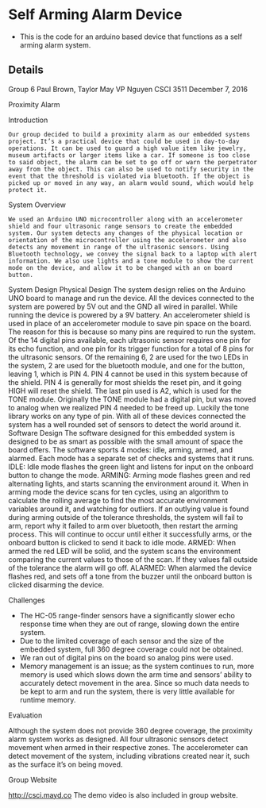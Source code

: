# Self Arming Alarm Device
- This is the code for an arduino based device that functions as a self arming alarm system.
## Details
Group 6
Paul Brown, Taylor May
VP Nguyen
CSCI 3511
December 7, 2016

Proximity Alarm

Introduction

	Our group decided to build a proximity alarm as our embedded systems project. It’s a practical device that could be used in day-to-day operations. It can be used to guard a high value item like jewelry, museum artifacts or larger items like a car. If someone is too close to said object, the alarm can be set to go off or warn the perpetrator away from the object. This can also be used to notify security in the event that the threshold is violated via bluetooth. If the object is picked up or moved in any way, an alarm would sound, which would help protect it.

System Overview

	We used an Arduino UNO microcontroller along with an accelerometer shield and four ultrasonic range sensors to create the embedded system. Our system detects any changes of the physical location or orientation of the microcontroller using the accelerometer and also detects any movement in range of the ultrasonic sensors. Using Bluetooth technology, we convey the signal back to a laptop with alert information. We also use lights and a tone module to show the current mode on the device, and allow it to be changed with an on board button.

System Design
Physical Design
	The system design relies on the Arduino UNO board to manage and run the device. All the devices connected to the system are powered by 5V out and the GND all wired in parallel. While running the device is powered by a 9V battery. An accelerometer shield is used in place of an accelerometer module to save pin space on the board.  The reason for this is because so many pins are required to run the system.  Of the 14 digital pins available, each ultrasonic sensor requires one pin for its echo function, and one pin for its trigger function for a total of 8 pins for the ultrasonic sensors. Of the remaining 6, 2 are used for the two LEDs in the system, 2 are used for the bluetooth module, and one for the button, leaving 1, which is PIN 4. PIN 4 cannot be used in this system because of the shield. PIN 4 is generally for most shields the reset pin, and it going HIGH will reset the shield.  The last pin used is A2, which is used for the TONE module. Originally the TONE module had a digital pin, but was moved to analog when we realized PIN 4 needed to be freed up. Luckily the tone library works on any type of pin.  With all of these devices connected the system has a well rounded set of sensors to detect the world around it.
	Software Design
	The software designed for this embedded system is designed to be as smart as possible with the small amount of space the board offers.  The software sports 4 modes: idle, arming, armed, and alarmed. Each mode has a separate set of checks and systems that it runs.
	IDLE: Idle mode flashes the green light and listens for input on the onboard button to change the mode.
	ARMING: Arming mode flashes green and red alternating lights, and starts scanning the environment around it. When in arming mode the device scans for ten cycles, using an algorithm to calculate the rolling average to find the most accurate environment variables around it, and watching for outliers. If an outlying value is found during arming outside of the tolerance thresholds, the system will fail to arm, report why it failed to arm over bluetooth, then restart the arming process. This will continue to occur until either it successfully arms, or the onboard button is clicked to send it back to idle mode.
	ARMED: When armed the red LED will be solid, and the system scans the environment comparing the current values to those of the scan. If they values fall outside of the tolerance the alarm will go off.
	ALARMED: When alarmed the device flashes red, and sets off a tone from the buzzer until the onboard button is clicked disarming the device.

Challenges

- The HC-05 range-finder sensors have a significantly slower echo response time when they are out of range, slowing down the entire system. 
 - Due to the limited coverage of each sensor and the size of the embedded system, full 360 degree coverage could not be obtained. 
- We ran out of digital pins on the board so analog pins were used.
- Memory management is an issue; as the system continues to run, more memory is used which slows down the arm time and sensors’ ability to accurately detect movement in the area. Since so much data needs to be kept to arm and run the system, there is very little available for runtime memory.

Evaluation

Although the system does not provide 360 degree coverage, the proximity alarm system works as designed. All four ultrasonic sensors detect movement when armed in their respective zones. The accelerometer can detect movement of the system, including vibrations created near it, such as the surface it’s on being moved. 


Group Website

http://csci.mayd.co 
The demo video is also included in group website.
